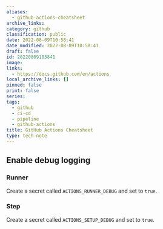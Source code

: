 ```yaml
---
aliases:
  - github-actions-cheatsheet
archive_links: 
category: github
classification: public
date: 2022-08-09T10:58:41
date_modified: 2022-08-09T10:58:41
draft: false
id: 20220809105841
image: 
links:
  - https://docs.github.com/en/actions
local_archive_links: []
pinned: false
print: false
series: 
tags:
  - github
  - ci-cd
  - pipeline
  - github-actions
title: GitHub Actions Cheatsheet
type: tech-note
---
```


## Enable debug logging

### Runner

Create a secret called `ACTIONS_RUNNER_DEBUG` and set to `true`.

### Step

Create a secret called `ACTIONS_SETUP_DEBUG` and set to `true`.